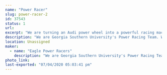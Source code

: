 ```yaml
---
name: "Power Racer"
slug: power-racer-2
id: 37543
status: 1
url: 
excerpt: "We are turning an Audi power wheel into a powerful racing machine."
description: "We are Georgia Southern University's Power Racing Team. We are coming to Orlando to participate in our first power wheels race. We are racing an Audi power wheel."
location: Unassigned
maker:
  - name: "Eagle Power Racers"
    description: "We are Georgia Southern University's Power Racing Team. We are coming to the Maker Fair to race in the power wheel series."
photo_link: 
last-exported: "07/04/2020 05:03:41 pm"
---
```


